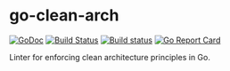 # go-clean-arch

[![GoDoc](http://godoc.org/github.com/bvwells/go-clean-arch?status.svg)](http://godoc.org/github.com/bvwells/go-clean-arch)
[![Build Status](https://travis-ci.org/bvwells/go-clean-arch.svg?branch=master)](https://travis-ci.org/bvwells/go-clean-arch)
[![Build status](https://ci.appveyor.com/api/projects/status/ea2u4hpy555b6ady?svg=true)](https://ci.appveyor.com/project/bvwells/go-clean-arch)
[![Go Report Card](https://goreportcard.com/badge/github.com/bvwells/go-clean-arch)](https://goreportcard.com/report/github.com/bvwells/go-clean-arch)

Linter for enforcing clean architecture principles in Go.
